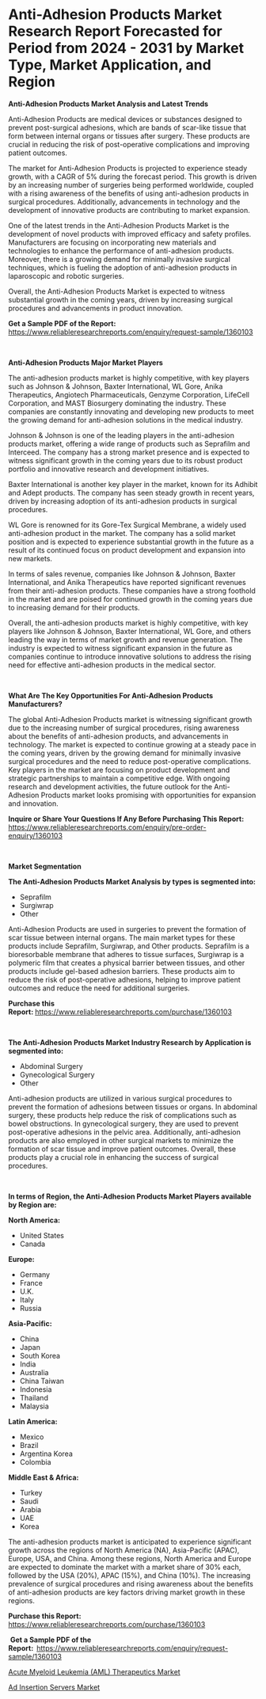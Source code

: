 <p><h1>Anti-Adhesion Products Market Research Report Forecasted for Period from 2024 -  2031 by Market Type, Market Application, and Region</h1></p><p><strong>Anti-Adhesion Products Market Analysis and Latest Trends</strong></p>
<p><p>Anti-Adhesion Products are medical devices or substances designed to prevent post-surgical adhesions, which are bands of scar-like tissue that form between internal organs or tissues after surgery. These products are crucial in reducing the risk of post-operative complications and improving patient outcomes.</p><p>The market for Anti-Adhesion Products is projected to experience steady growth, with a CAGR of 5% during the forecast period. This growth is driven by an increasing number of surgeries being performed worldwide, coupled with a rising awareness of the benefits of using anti-adhesion products in surgical procedures. Additionally, advancements in technology and the development of innovative products are contributing to market expansion.</p><p>One of the latest trends in the Anti-Adhesion Products Market is the development of novel products with improved efficacy and safety profiles. Manufacturers are focusing on incorporating new materials and technologies to enhance the performance of anti-adhesion products. Moreover, there is a growing demand for minimally invasive surgical techniques, which is fueling the adoption of anti-adhesion products in laparoscopic and robotic surgeries.</p><p>Overall, the Anti-Adhesion Products Market is expected to witness substantial growth in the coming years, driven by increasing surgical procedures and advancements in product innovation.</p></p>
<p><strong>Get a Sample PDF of the Report:&nbsp;</strong> <a href="https://www.reliableresearchreports.com/enquiry/request-sample/1360103">https://www.reliableresearchreports.com/enquiry/request-sample/1360103</a></p>
<p>&nbsp;</p>
<p><strong>Anti-Adhesion Products Major Market Players</strong></p>
<p><p>The anti-adhesion products market is highly competitive, with key players such as Johnson & Johnson, Baxter International, WL Gore, Anika Therapeutics, Angiotech Pharmaceuticals, Genzyme Corporation, LifeCell Corporation, and MAST Biosurgery dominating the industry. These companies are constantly innovating and developing new products to meet the growing demand for anti-adhesion solutions in the medical industry.</p><p>Johnson & Johnson is one of the leading players in the anti-adhesion products market, offering a wide range of products such as Seprafilm and Interceed. The company has a strong market presence and is expected to witness significant growth in the coming years due to its robust product portfolio and innovative research and development initiatives.</p><p>Baxter International is another key player in the market, known for its Adhibit and Adept products. The company has seen steady growth in recent years, driven by increasing adoption of its anti-adhesion products in surgical procedures.</p><p>WL Gore is renowned for its Gore-Tex Surgical Membrane, a widely used anti-adhesion product in the market. The company has a solid market position and is expected to experience substantial growth in the future as a result of its continued focus on product development and expansion into new markets.</p><p>In terms of sales revenue, companies like Johnson & Johnson, Baxter International, and Anika Therapeutics have reported significant revenues from their anti-adhesion products. These companies have a strong foothold in the market and are poised for continued growth in the coming years due to increasing demand for their products.</p><p>Overall, the anti-adhesion products market is highly competitive, with key players like Johnson & Johnson, Baxter International, WL Gore, and others leading the way in terms of market growth and revenue generation. The industry is expected to witness significant expansion in the future as companies continue to introduce innovative solutions to address the rising need for effective anti-adhesion products in the medical sector.</p></p>
<p>&nbsp;</p>
<p><strong>What Are The Key Opportunities For Anti-Adhesion Products Manufacturers?</strong></p>
<p><p>The global Anti-Adhesion Products market is witnessing significant growth due to the increasing number of surgical procedures, rising awareness about the benefits of anti-adhesion products, and advancements in technology. The market is expected to continue growing at a steady pace in the coming years, driven by the growing demand for minimally invasive surgical procedures and the need to reduce post-operative complications. Key players in the market are focusing on product development and strategic partnerships to maintain a competitive edge. With ongoing research and development activities, the future outlook for the Anti-Adhesion Products market looks promising with opportunities for expansion and innovation.</p></p>
<p><strong>Inquire or Share Your Questions If Any Before Purchasing This Report:</strong> <a href="https://www.reliableresearchreports.com/enquiry/pre-order-enquiry/1360103">https://www.reliableresearchreports.com/enquiry/pre-order-enquiry/1360103</a></p>
<p>&nbsp;</p>
<p><strong>Market Segmentation</strong></p>
<p><strong>The Anti-Adhesion Products Market Analysis by types is segmented into:</strong></p>
<p><ul><li>Seprafilm</li><li>Surgiwrap</li><li>Other</li></ul></p>
<p><p>Anti-Adhesion Products are used in surgeries to prevent the formation of scar tissue between internal organs. The main market types for these products include Seprafilm, Surgiwrap, and Other products. Seprafilm is a bioresorbable membrane that adheres to tissue surfaces, Surgiwrap is a polymeric film that creates a physical barrier between tissues, and other products include gel-based adhesion barriers. These products aim to reduce the risk of post-operative adhesions, helping to improve patient outcomes and reduce the need for additional surgeries.</p></p>
<p><strong>Purchase this Report:&nbsp;</strong><a href="https://www.reliableresearchreports.com/purchase/1360103">https://www.reliableresearchreports.com/purchase/1360103</a></p>
<p>&nbsp;</p>
<p><strong>The Anti-Adhesion Products Market Industry Research by Application is segmented into:</strong></p>
<p><ul><li>Abdominal Surgery</li><li>Gynecological Surgery</li><li>Other</li></ul></p>
<p><p>Anti-adhesion products are utilized in various surgical procedures to prevent the formation of adhesions between tissues or organs. In abdominal surgery, these products help reduce the risk of complications such as bowel obstructions. In gynecological surgery, they are used to prevent post-operative adhesions in the pelvic area. Additionally, anti-adhesion products are also employed in other surgical markets to minimize the formation of scar tissue and improve patient outcomes. Overall, these products play a crucial role in enhancing the success of surgical procedures.</p></p>
<p>&nbsp;</p>
<p><strong>In terms of Region, the Anti-Adhesion Products Market Players available by Region are:</strong></p>
<p>
    <p> <strong> North America: </strong>
        <ul>
            <li>United States</li>
            <li>Canada</li>
        </ul>
        </p> 
    <p> <strong> Europe: </strong>
        <ul>
            <li>Germany</li>
            <li>France</li>
            <li>U.K.</li>
            <li>Italy</li>
            <li>Russia</li>
        </ul>
        </p> 
    <p> <strong> Asia-Pacific: </strong>
        <ul>
            <li>China</li>
            <li>Japan</li>
            <li>South Korea</li>
            <li>India</li>
            <li>Australia</li>
            <li>China Taiwan</li>
            <li>Indonesia</li>
            <li>Thailand</li>
            <li>Malaysia</li>
        </ul>
        </p> 
    <p> <strong> Latin America: </strong>
        <ul>
            <li>Mexico</li>
            <li>Brazil</li>
            <li>Argentina Korea</li>
            <li>Colombia</li>
        </ul>
        </p> 
    <p> <strong> Middle East & Africa: </strong>
        <ul>
            <li>Turkey</li>
            <li>Saudi</li>
            <li>Arabia</li>
            <li>UAE</li>
            <li>Korea</li>
        </ul>
    </p>
    </p>
<p><p>The anti-adhesion products market is anticipated to experience significant growth across the regions of North America (NA), Asia-Pacific (APAC), Europe, USA, and China. Among these regions, North America and Europe are expected to dominate the market with a market share of 30% each, followed by the USA (20%), APAC (15%), and China (10%). The increasing prevalence of surgical procedures and rising awareness about the benefits of anti-adhesion products are key factors driving market growth in these regions.</p></p>
<p><strong>Purchase this Report: </strong><a href="https://www.reliableresearchreports.com/purchase/1360103">https://www.reliableresearchreports.com/purchase/1360103</a></p>
<p>&nbsp;<strong>Get a Sample PDF of the Report:&nbsp;&nbsp;</strong><a href="https://www.reliableresearchreports.com/enquiry/request-sample/1360103">https://www.reliableresearchreports.com/enquiry/request-sample/1360103</a></p>
<p><strong></strong></p>
<p><p><a href="https://github.com/gamblestampleyjenny50m5sl6/Market-Research-Report-List-1/blob/main/acute-myeloid-leukemia-aml-therapeutics-market.md">Acute Myeloid Leukemia (AML) Therapeutics Market</a></p><p><a href="https://github.com/nicholepatriciadoylenwnrjr0/Market-Research-Report-List-1/blob/main/ad-insertion-servers-market.md">Ad Insertion Servers Market</a></p></p>